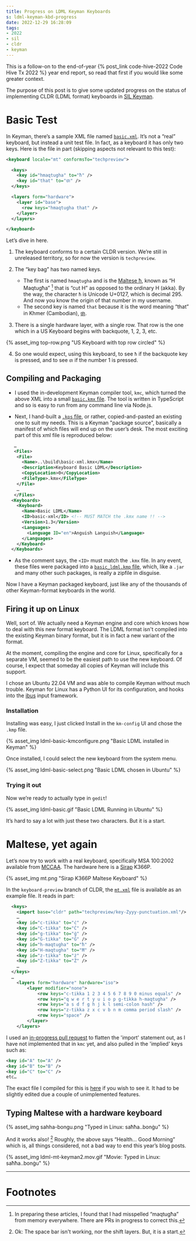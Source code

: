 ```yaml
---
title: Progress on LDML Keyman Keyboards
s: ldml-keyman-kbd-progress
date: 2022-12-29 16:28:09
tags:
- 2022
- sil
- cldr
- keyman
---
```


This is a follow-on to the end-of-year {% post_link code-hive-2022 Code Hive Tx 2022 %} year end report, so read that first if you would like some greater context.

The purpose of this post is to give some updated progress on the status of implementing CLDR (LDML format) keyboards in [SIL Keyman](https://keyman.com).

# Basic Test

In Keyman, there’s a sample XML file named [`basic.xml`](https://github.com/keymanapp/keyman/blob/feature-ldml/developer/src/kmc-keyboard/test/fixtures/basic.xml). It’s not a “real” keyboard, but instead a unit test file. In fact, as a keyboard it has only two keys. Here is the file in part (skipping aspects not relevant to this test):

```xml
<keyboard locale="mt" conformsTo="techpreview">

  <keys>
    <key id="hmaqtugha" to="ħ" />
    <key id="that" to="ថា" />
  </keys>

  <layers form="hardware">
    <layer id="base">
      <row keys="hmaqtugha that" />
    </layer>
  </layers>

</keyboard>
```

Let’s dive in here.

1. The keyboard conforms to a certain CLDR version. We’re still in unreleased territory, so for now the version is `techpreview`.

2. The “key bag” has two named keys.

    - The first is named `hmaqtugha` and is the [Maltese ħ](https://en.wiktionary.org/wiki/ħ#Maltese), known as “H Maqtugħa” [^1] that is “cut H” as opposed to the ordinary H (akka).  By the way, the character `ħ` is Unicode U+0127, which is decimal 295. And now you know the origin of that number in my username.
    - The second key is named `that` because it is the word meaning “that” in Khmer (Cambodian), [ថា](https://en.wiktionary.org/wiki/ថា).

3. There is a single hardware layer, with a single row. That row is the one which in a US Keyboard begins with backquote, 1, 2, 3, etc.

{% asset_img top-row.png "US Keyboard with top row circled" %}

4. So one would expect, using this keyboard, to see `ħ` if the backquote key is pressed, and to see `ថា` if the number 1 is pressed.

## Compiling and Packaging

- I used the in-development Keyman compiler tool, `kmc`, which turned the above XML into a small [`basic.kmx` file](https://help.keyman.com/developer/current-version/reference/file-types/kmx). The tool is written in TypeScript and so is easy to run from any command line via Node.js.

- Next, I hand-built a [`.kps` file](https://help.keyman.com/developer/current-version/reference/file-types/kps), or rather, copied-and-pasted an existing one to suit my needs. This is a Keyman "package source", basically a manifest of which files will end up on the user’s desk. The most exciting part of this xml file is reproduced below:

```xml
   …
   <Files>
    <File>
      <Name>..\build\basic-xml.kmx</Name>
      <Description>Keyboard Basic LDML</Description>
      <CopyLocation>0</CopyLocation>
      <FileType>.kmx</FileType>
    </File>
    …
   </Files>
  <Keyboards>
    <Keyboard>
      <Name>Basic LDML</Name>
      <ID>basic-xml</ID> <!-- MUST MATCH the .kmx name !! -->
      <Version>1.3</Version>
      <Languages>
        <Language ID="en">Anguish Languish</Language>
      </Languages>
    </Keyboard>
  </Keyboards>
```

- As the comment says, the `<ID>` must match the `.kmx` file.  In any event, these files were packaged into a [`basic_ldml.kmp` file](https://help.keyman.com/developer/current-version/reference/file-types/kmp), which, like a `.jar` and many other such packages, is really a zipfile in disguise.

Now I have a Keyman packaged keyboard, just like any of the thousands of other Keyman-format keyboards in the world.

## Firing it up on Linux

Well, sort of.  We actually need a Keyman engine and core which knows how to deal with this new format keyboard.  The LDML format isn't compiled into the existing Keyman binary format, but it is in fact a new variant of the format.

At the moment, compiling the engine and core for Linux, specifically for a separate VM, seemed to be the easiest path to use the new keyboard.  Of course, I expect that someday all copies of Keyman will include this support.

I chose an Ubuntu 22.04 VM and was able to compile Keyman without much trouble. Keyman for Linux has a Python UI for its configuration, and hooks into the [ibus](https://github.com/ibus/ibus/wiki) input framework.

### Installation

Installing was easy, I just clicked Install in the `km-config` UI and chose the `.kmp` file.

{% asset_img ldml-basic-kmconfigure.png "Basic LDML installed in Keyman" %}

Once installed, I could select the new keyboard from the system menu.

{% asset_img ldml-basic-select.png "Basic LDML chosen in Ubuntu" %}

### Trying it out

Now we’re ready to actually type in `gedit`!

{% asset_img ldml-basic.gif "Basic LDML Running in Ubuntu" %}

It’s hard to say a lot with just these two characters. But it is a start.

# Maltese, yet again

Let’s now try to work with a real keyboard, specifically MSA 100:2002 available from [MCCAA](https://mccaa.org.mt/Section/Content?contentId=1243). The hardware here is a [Sirap](https://www.sirap.com.mt) K366P.

{% asset_img mt.png "Sirap K366P Maltese Keyboard" %}

In the `keyboard-preview` branch of CLDR, the [`mt.xml`](https://github.com/unicode-org/cldr/blob/keyboard-preview/keyboards/3.0/mt.xml) file is available as an example file. It reads in part:

```xml
  <keys>
    <import base="cldr" path="techpreview/key-Zyyy-punctuation.xml"/>
    …
    <key id="c-tikka" to="ċ" />
    <key id="C-tikka" to="Ċ" />
    <key id="g-tikka" to="ġ" />
    <key id="G-tikka" to="Ġ" />
    <key id="h-maqtugha" to="ħ" />
    <key id="H-maqtugha" to="Ħ" />
    <key id="z-tikka" to="ż" />
    <key id="Z-tikka" to="Ż" />
    …
  </keys>
  …
    <layers form="hardware" hardware="iso">
        <layer modifier="none">
            <row keys="c-tikka 1 2 3 4 5 6 7 8 9 0 minus equals" />
            <row keys="q w e r t y u i o p g-tikka h-maqtugha" />
            <row keys="a s d f g h j k l semi-colon hash" />
            <row keys="z-tikka z x c v b n m comma period slash" />
            <row keys="space" />
        </layer>
    </layers>
```

I used an [in-progress pull request](https://github.com/unicode-org/cldr/pull/2633) to flatten the 'import' statement out, as I have not implemented that in `kmc` yet, and also pulled in the 'implied' keys such as:

```xml
<key id="A" to="A" />
<key id="B" to="B" />
<key id="C" to="C" />
etc…
```

The exact file I compiled for this is [here](https://gist.github.com/srl295/500bc22684a3d911995f1a2fcaaca272) if you wish to see it. It had to be slightly edited due a couple of unimplemented features.

## Typing Maltese with a hardware keyboard

{% asset_img sahha-bongu.png "Typed in Linux: saħħa..bonġu" %}

And it works also! [^2] Roughly, the above says “Health… Good Morning” which is, all things considered, not a bad way to end this year’s blog posts.

{% asset_img ldml-mt-keyman2.mov.gif "Movie: Typed in Linux: saħħa..bonġu" %}


-----

# Footnotes

[^1]: In preparing these articles, I found that I had misspelled “maqtugħa” from memory everywhere. There are PRs in progress to correct this.

[^2]: Ok:  The space bar isn't working, nor the shift layers.  But, it is a start.
